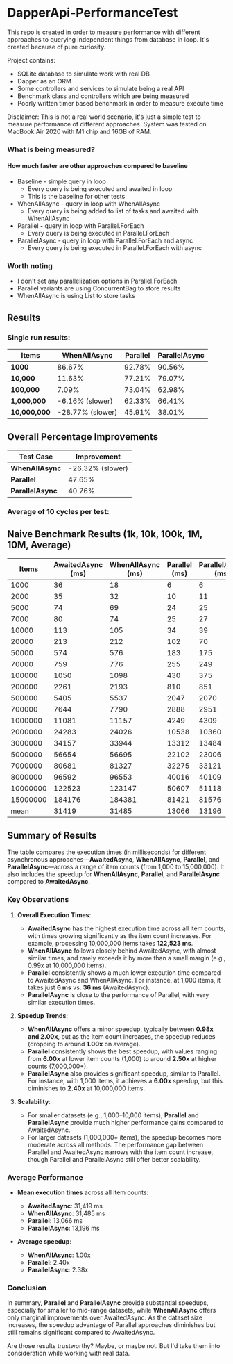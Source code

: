 # DapperApi-PerformanceTest
This repo is created in order to measure performance with different 
approaches to querying independent things from database in loop.
It's created because of pure curiosity.

Project contains: 
-  SQLite database to simulate work with real DB
-  Dapper as an ORM
-  Some controllers and services to simulate being a real API
-  Benchmark class and controllers which are being measured
-  Poorly written timer based benchmark in order to measure execute time

Disclaimer: This is not a real world scenario, it's just a simple test to measure performance of different approaches.
System was tested on MacBook Air 2020 with M1 chip and 16GB of RAM.

### What is being measured? 
#### How much faster are other approaches compared to baseline
-  Baseline - simple query in loop
    - Every query is being executed and awaited in loop
    - This is the baseline for other tests
-  WhenAllAsync - query in loop with WhenAllAsync
    - Every query is being added to list of tasks and awaited with WhenAllAsync
- Parallel - query in loop with Parallel.ForEach
    - Every query is being executed in Parallel.ForEach
- ParallelAsync - query in loop with Parallel.ForEach and async
    - Every query is being executed in Parallel.ForEach with async

### Worth noting
- I don't set any parallelization options in Parallel.ForEach
- Parallel variants are using ConcurrentBag to store results
- WhenAllAsync is using List to store tasks

## Results
### Single run results:

| Items          | WhenAllAsync     | Parallel | ParallelAsync |
|----------------|------------------|----------|---------------|
| **1000**       | 86.67%           | 92.78%   | 90.56%        |
| **10,000**     | 11.63%           | 77.21%   | 79.07%        |
| **100,000**    | 7.09%            | 73.04%   | 62.98%        |
| **1,000,000**  | -6.16% (slower)  | 62.33%   | 66.41%        |
| **10,000,000** | -28.77% (slower) | 45.91%   | 38.01%        |

## Overall Percentage Improvements
  
| Test Case         | Improvement      |
|-------------------|------------------|
| **WhenAllAsync**  | -26.32% (slower) |
| **Parallel**      | 47.65%           |
| **ParallelAsync** | 40.76%           |

### Average of 10 cycles per test:
## Naive Benchmark Results (1k, 10k, 100k, 1M, 10M, Average)

| Items    | AwaitedAsync (ms) | WhenAllAsync (ms) | Parallel (ms) | ParallelAsync (ms) | Speedup WhenAllAsync | Speedup Parallel | Speedup ParallelAsync |
|----------|-------------------|-------------------|---------------|--------------------|----------------------|------------------|-----------------------|
| 1000     | 36                | 18                | 6             | 6                  | 2.00x                | 6.00x            | 6.00x                 |
| 2000     | 35                | 32                | 10            | 11                 | 1.09x                | 3.50x            | 3.18x                 |
| 5000     | 74                | 69                | 24            | 25                 | 1.07x                | 3.08x            | 2.96x                 |
| 7000     | 80                | 74                | 25            | 27                 | 1.08x                | 3.20x            | 2.96x                 |
| 10000    | 113               | 105               | 34            | 39                 | 1.08x                | 3.32x            | 2.90x                 |
| 20000    | 213               | 212               | 102           | 70                 | 1.00x                | 2.09x            | 3.04x                 |
| 50000    | 574               | 576               | 183           | 175                | 1.00x                | 3.14x            | 3.28x                 |
| 70000    | 759               | 776               | 255           | 249                | 0.98x                | 2.98x            | 3.05x                 |
| 100000   | 1050              | 1098              | 430           | 375                | 0.96x                | 2.44x            | 2.80x                 |
| 200000   | 2261              | 2193              | 810           | 851                | 1.03x                | 2.79x            | 2.66x                 |
| 500000   | 5405              | 5537              | 2047          | 2070               | 0.98x                | 2.64x            | 2.61x                 |
| 700000   | 7644              | 7790              | 2888          | 2951               | 0.98x                | 2.65x            | 2.59x                 |
| 1000000  | 11081             | 11157             | 4249          | 4309               | 0.99x                | 2.61x            | 2.57x                 |
| 2000000  | 24283             | 24026             | 10538         | 10360              | 1.01x                | 2.30x            | 2.34x                 |
| 3000000  | 34157             | 33944             | 13312         | 13484              | 1.01x                | 2.57x            | 2.53x                 |
| 5000000  | 56654             | 56695             | 22102         | 23006              | 1.00x                | 2.56x            | 2.46x                 |
| 7000000  | 80681             | 81327             | 32275         | 33121              | 0.99x                | 2.50x            | 2.44x                 |
| 8000000  | 96592             | 96553             | 40016         | 40109              | 1.00x                | 2.41x            | 2.41x                 |
| 10000000 | 122523            | 123147            | 50607         | 51118              | 0.99x                | 2.42x            | 2.40x                 |
| 15000000 | 184176            | 184381            | 81421         | 81576              | 1.00x                | 2.26x            | 2.26x                 |
| mean     | 31419             | 31485             | 13066         | 13196              | 1.00x                | 2.40x            | 2.38x                 |


## Summary of Results

The table compares the execution times (in milliseconds) for different asynchronous approaches—**AwaitedAsync**, **WhenAllAsync**, **Parallel**, and **ParallelAsync**—across a range of item counts (from 1,000 to 15,000,000). It also includes the speedup for **WhenAllAsync**, **Parallel**, and **ParallelAsync** compared to **AwaitedAsync**.

### Key Observations

1. **Overall Execution Times**:
    - **AwaitedAsync** has the highest execution time across all item counts, with times growing significantly as the item count increases. For example, processing 10,000,000 items takes **122,523 ms**.
    - **WhenAllAsync** follows closely behind AwaitedAsync, with almost similar times, and rarely exceeds it by more than a small margin (e.g., 0.99x at 10,000,000 items).
    - **Parallel** consistently shows a much lower execution time compared to AwaitedAsync and WhenAllAsync. For instance, at 1,000 items, it takes just **6 ms** vs. **36 ms** (AwaitedAsync).
    - **ParallelAsync** is close to the performance of Parallel, with very similar execution times.

2. **Speedup Trends**:
    - **WhenAllAsync** offers a minor speedup, typically between **0.98x and 2.00x**, but as the item count increases, the speedup reduces (dropping to around **1.00x** on average).
    - **Parallel** consistently shows the best speedup, with values ranging from **6.00x** at lower item counts (1,000) to around **2.50x** at higher counts (7,000,000+).
    - **ParallelAsync** also provides significant speedup, similar to Parallel. For instance, with 1,000 items, it achieves a **6.00x** speedup, but this diminishes to **2.40x** at 10,000,000 items.

3. **Scalability**:
    - For smaller datasets (e.g., 1,000–10,000 items), **Parallel** and **ParallelAsync** provide much higher performance gains compared to AwaitedAsync.
    - For larger datasets (1,000,000+ items), the speedup becomes more moderate across all methods. The performance gap between Parallel and AwaitedAsync narrows with the item count increase, though Parallel and ParallelAsync still offer better scalability.

### Average Performance

- **Mean execution times** across all item counts:
    - **AwaitedAsync**: 31,419 ms
    - **WhenAllAsync**: 31,485 ms
    - **Parallel**: 13,066 ms
    - **ParallelAsync**: 13,196 ms

- **Average speedup**:
    - **WhenAllAsync**: 1.00x
    - **Parallel**: 2.40x
    - **ParallelAsync**: 2.38x

### Conclusion

In summary, **Parallel** and **ParallelAsync** provide substantial speedups, especially for smaller to mid-range datasets, while **WhenAllAsync** offers only marginal improvements over AwaitedAsync. As the dataset size increases, the speedup advantage of Parallel approaches diminishes but still remains significant compared to AwaitedAsync.



Are those results trustworthy? Maybe, or maybe not. But I'd take them into consideration while working with real data.

